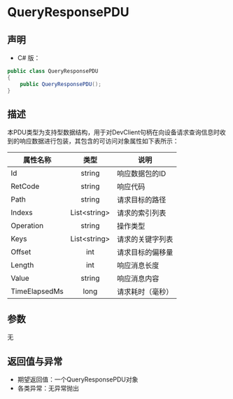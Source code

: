 # QueryResponsePDU

## 声明
- C# 版：

``` C#
public class QueryResponsePDU
{
    public QueryResponsePDU();
}
```

## 描述
本PDU类型为支持型数据结构，用于对DevClient句柄在向设备请求查询信息时收到的响应数据进行包装，其包含的可访问对象属性如下表所示：

| 属性名称 | 类型 | 说明 |
| --- | :-: | --- |
| Id | string | 响应数据包的ID |
| RetCode | string | 响应代码 |
| Path | string | 请求目标的路径 |
| Indexs | List\<string\> | 请求的索引列表 |
| Operation | string | 操作类型 |
| Keys | List\<string\> | 请求的关键字列表 |
| Offset | int | 请求目标的偏移量 |
| Length | int | 响应消息长度 |
| Value | string | 响应消息内容 |
| TimeElapsedMs | long | 请求耗时（毫秒） |

## 参数
无

## 返回值与异常
- 期望返回值：一个QueryResponsePDU对象
- 各类异常：无异常抛出


